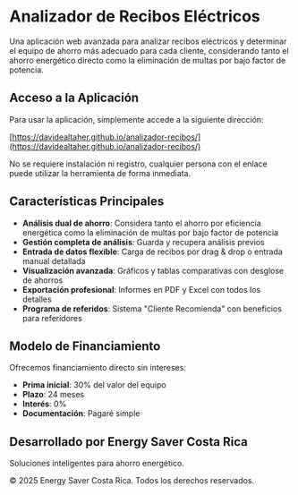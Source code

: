 # Analizador de Recibos Eléctricos

Una aplicación web avanzada para analizar recibos eléctricos y determinar el equipo de ahorro más adecuado para cada cliente, considerando tanto el ahorro energético directo como la eliminación de multas por bajo factor de potencia.

## Acceso a la Aplicación

Para usar la aplicación, simplemente accede a la siguiente dirección:

[https://davidealtaher.github.io/analizador-recibos/](https://davidealtaher.github.io/analizador-recibos/)

No se requiere instalación ni registro, cualquier persona con el enlace puede utilizar la herramienta de forma inmediata.

## Características Principales

- **Análisis dual de ahorro**: Considera tanto el ahorro por eficiencia energética como la eliminación de multas por bajo factor de potencia
- **Gestión completa de análisis**: Guarda y recupera análisis previos
- **Entrada de datos flexible**: Carga de recibos por drag & drop o entrada manual detallada
- **Visualización avanzada**: Gráficos y tablas comparativas con desglose de ahorros
- **Exportación profesional**: Informes en PDF y Excel con todos los detalles
- **Programa de referidos**: Sistema "Cliente Recomienda" con beneficios para referidores

## Modelo de Financiamiento

Ofrecemos financiamiento directo sin intereses:
- **Prima inicial**: 30% del valor del equipo
- **Plazo**: 24 meses
- **Interés**: 0%
- **Documentación**: Pagaré simple

## Desarrollado por Energy Saver Costa Rica

Soluciones inteligentes para ahorro energético.

© 2025 Energy Saver Costa Rica. Todos los derechos reservados.
